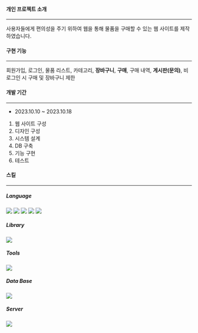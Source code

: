 <h4>개인 프로젝트 소개</h4>
<hr color='#D5D5D5'>
사용자들에게 편의성을 주기 위하여 웹을 통해 물품을 구매할 수 있는 웹 사이트를 제작하였습니다.

<h4>구현 기능</h4>
<hr color='#D5D5D5'>
회원가입, 로그인, 물품 리스트, 카테고리, 
<b>장바구니</b>, <b color="red">구매</color></b>, 구매 내역, <b>게시판(문의)</b>, 
비로그인 시 구매 및 장바구니 제한

<h4>개발 기간</h4>
<hr color='#D5D5D5'>
<ul>
  <li>2023.10.10 ~ 2023.10.18</li>
</ul>
<ol>
  <li>웹 사이트 구성</li>
  <li>디자인 구성</li>
  <li>시스템 설계</li>
  <li>DB 구축</li>
  <li>기능 구현</li>
  <li>테스트</li>
</ol>

<h4>스킬</h4>
<hr color='#D5D5D5'>
<div>
<h5>Language</h5>
<img src="https://img.shields.io/badge/java-007396?style=for-the-badge&logo=OpenJDK&logoColor=white">
<img src="https://img.shields.io/badge/Jsp-e76f00?style=for-the-badge&logo=Jsp&logoColor=white">
<img src="https://img.shields.io/badge/JavaScript-F7DF1E?style=for-the-badge&logo=JavaScript&logoColor=white"/>
<img src="https://img.shields.io/badge/HTML5-E34F26?style=for-the-badge&logo=html5&logoColor=white"/>
<img src="https://img.shields.io/badge/CSS3-1572B6?style=for-the-badge&logo=css3&logoColor=white"/>
</div>
<div>
<h5>Library</h5>
<img src="https://img.shields.io/badge/jQuery-0769AD?style=for-the-badge&logo=jquery&logoColor=white"/>
</div>
<h5>Tools</h5>
<img src="https://img.shields.io/badge/Eclipse%20IDE-2C2255.svg?&style=for-the-badge&logo=Eclipse%20IDE&logoColor=white">
<h5>Data Base</h5>
<img src="https://img.shields.io/badge/Oracle-F80000?style=for-the-badge&logo=oracle&logoColor=black"/>
<h5>Server</h5>
<img src="https://img.shields.io/badge/apachetomcat-F8DC75?style=for-the-badge&logo=apachetomcat&logoColor=black"> 
